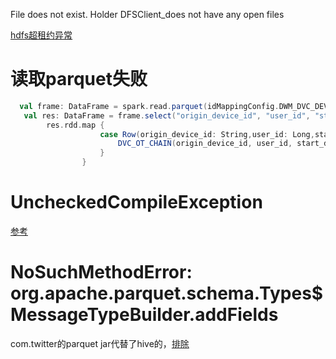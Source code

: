 File does not exist. Holder DFSClient_does not have any open files

[hdfs超租约异常](https://www.cnblogs.com/wangxiaowei/p/3317479.html)

# 读取parquet失败

```scala
  val frame: DataFrame = spark.read.parquet(idMappingConfig.DWM_DVC_DEVICE_CHAIN + suffix) //.na.drop()
   val res: DataFrame = frame.select("origin_device_id", "user_id", "start_day", "prod_cat_name", "sn", "del_flg").na.fill("")
        res.rdd.map {
                    case Row(origin_device_id: String,user_id: Long,start_day: Long,prod_cat_name: String,sn: String,del_flg: Int) => {
                        DVC_OT_CHAIN(origin_device_id, user_id, start_day.toString, prod_cat_name, end_day, sn, del_flg)
                    }
                }
```

# UncheckedCompileException

[参考](https://newbedev.com/spark-sql-fails-with-java-lang-noclassdeffounderror-org-codehaus-commons-compiler-uncheckedcompileexception)

# NoSuchMethodError: org.apache.parquet.schema.Types$MessageTypeBuilder.addFields

com.twitter的parquet jar代替了hive的，[排除](https://cdap.atlassian.net/browse/CDAP-7082?page=com.atlassian.jira.plugin.system.issuetabpanels%3Acomment-tabpanel)

